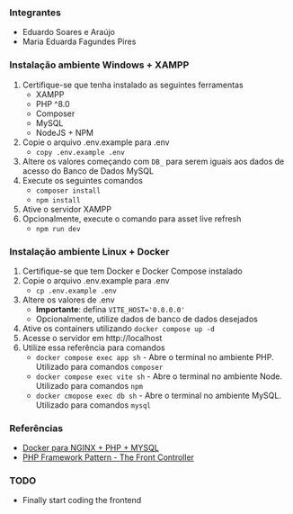 ### Integrantes

-   Eduardo Soares e Araújo
-   Maria Eduarda Fagundes Pires

### Instalação ambiente Windows + XAMPP
1. Certifique-se que tenha instalado as seguintes ferramentas
    - XAMPP
    - PHP ^8.0
    - Composer
    - MySQL
    - NodeJS + NPM
2. Copie o arquivo .env.example para .env
    - `copy .env.example .env`
3. Altere os valores começando com `DB_` para serem iguais aos dados de acesso do Banco de Dados MySQL
4. Execute os seguintes comandos
    - `composer install`
    - `npm install`
5. Ative o servidor XAMPP
6. Opcionalmente, execute o comando para asset live refresh
    - `npm run dev`

### Instalação ambiente Linux + Docker
1. Certifique-se que tem Docker e Docker Compose instalado
2. Copie o arquivo .env.example para .env
    - `cp .env.example .env`
3. Altere os valores de .env
    - **Importante**: defina `VITE_HOST='0.0.0.0'`
    - Opcionalmente, utilize dados de banco de dados desejados
4. Ative os containers utilizando `docker compose up -d`
5. Acesse o servidor em http://localhost
6. Utilize essa referência para comandos
    - `docker compose exec app sh` - Abre o terminal no ambiente PHP. Utilizado para comandos `composer`
    - `docker compose exec vite sh` - Abre o terminal no ambiente Node. Utilizado para comandos `npm`
    - `docker cmopose exec db sh` - Abre o terminal no ambiente MySQL. Utilizado para comandos `mysql`

### Referências

-   [Docker para NGINX + PHP + MYSQL](https://www.youtube.com/watch?v=S6j4VGMD3Y8&list=PLQH1-k79HB396mS8xRQ5gih5iqkQw-4aV)
-   [PHP Framework Pattern - The Front Controller](https://www.youtube.com/watch?v=akPcD5e9N4M&list=PLQH1-k79HB3-0SKspp8814ZI1GIqRYLAu)

### TODO

-   Finally start coding the frontend
